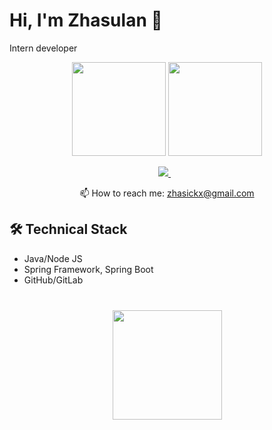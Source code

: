 # Hi, I'm Zhasulan 👋
Intern developer
<p align = 'center'>
 <a href="https://github-readme-stats.vercel.app/api?username=Jasick-kun&show_icons=true&count_private=true"><img height=150 src="https://github-readme-stats.vercel.app/api?username=Jasick-kun&show_icons=true&count_private=true" /></a>
<a href="https://github.com/Jasick-kun/github-readme-stats"><img height=150 src="https://github-readme-stats.vercel.app/api/top-langs/?username=Jasick-kun&layout=compact" /></a>
 </p>

<p align='center'>
   <a href="https://t.me/JasickTeleg" target="_blank">
    <img src="https://img.shields.io/badge/Telegram-2CA5E0?style=for-the-badge&logo=telegram&logoColor=white" />        
  </a>&nbsp;&nbsp;
 <p align='center'>
  📫  How to reach me: <a href='mailto:zhasickx@gmail.com'>zhasickx@gmail.com</a>
</p>

## 🛠 Technical Stack
*   Java/Node JS
*   Spring Framework, Spring Boot
*   GitHub/GitLab

<div align="center" style="margin: 40px 0">
    <a href="https://github.com/Jasick-kun/github-profile-views-counter">
        <img width="175px" src="https://komarev.com/ghpvc/?username=Jasick-kun&color=DE002D">
    </a>
</div>
